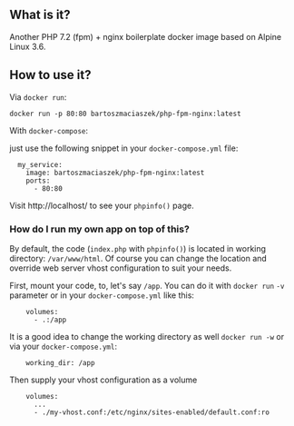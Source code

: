 ## What is it?

Another PHP 7.2 (fpm) + nginx boilerplate docker image based on Alpine Linux 3.6.

## How to use it?

Via `docker run`:

```
docker run -p 80:80 bartoszmaciaszek/php-fpm-nginx:latest
```

With `docker-compose`:

just use the following snippet in your `docker-compose.yml` file:

```
  my_service:
    image: bartoszmaciaszek/php-fpm-nginx:latest
    ports:
      - 80:80
```

Visit http://localhost/ to see your `phpinfo()` page.

### How do I run my own app on top of this?

By default, the code (`index.php` with `phpinfo()`) is located in working directory: `/var/www/html`. Of course you can change the location and override web server vhost configuration to suit your needs.

First, mount your code, to, let's say `/app`. You can do it with `docker run` `-v` parameter or in your `docker-compose.yml` like this:

```
    volumes:
      - .:/app
```

It is a good idea to change the working directory as well `docker run -w` or via your `docker-compose.yml`:

```
    working_dir: /app
```

Then supply your vhost configuration as a volume
    
```
    volumes:
      ...
      - ./my-vhost.conf:/etc/nginx/sites-enabled/default.conf:ro
```
